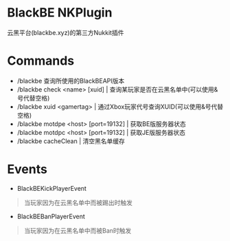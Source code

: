 # BlackBE NKPlugin
云黑平台(blackbe.xyz)的第三方Nukkit插件

# Commands
* /blackbe 查询所使用的BlackBEAPI版本
* /blackbe check \<name> [xuid] | 查询某玩家是否在云黑名单中(可以使用&号代替空格)
* /blackbe xuid \<gamertag> | 通过Xbox玩家代号查询XUID(可以使用&号代替空格)
* /blackbe motdpe \<host> [port=19132] | 获取BE版服务器状态
* /blackbe motdpc \<host> [port=19132] | 获取JE版服务器状态
* /blackbe cacheClean | 清空黑名单缓存

# Events
* BlackBEKickPlayerEvent
> 当玩家因为在云黑名单中而被踢出时触发
* BlackBEBanPlayerEvent
> 当玩家因为在云黑名单中而被Ban时触发